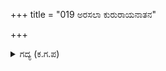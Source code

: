 +++
title = "019 ಅರಸಲಾ ಕುರುರಾಯನಾತನ"

+++

<details><summary>ಗದ್ಯ (ಕ.ಗ.ಪ) </summary>

19. "ಬಂದಿರುವವನು ಕೌರವರಾಯನಲ್ಲವೆ ? ಅವನು ಗೋಶಾಲೆ ಗೋವುಗಳ ವಿಸ್ತರಣೆಗಾಗಿ ಬಂದದ್ದಲ್ಲವೆ ? ಅವನೇ ಸಾರ್ವಭೌಮನಾಗಿರುವಾಗ ಆಡಳಿತ ಅವನದ್ದಲ್ಲವೆ ? ಮನೋರಂಜನೆಗಾಗಿ ಸ್ತ್ರೀಯರು ಈ ಪರಿಸರಕ್ಕೆ  ಬಂದರೆ ನೀವೇಕೆ ಸಿಡುಕುತ್ತೀರಿ ? ಅವರು ನಮ್ಮವರೇ ತಾನೇ ?" ಎಂದು ಧರ್ಮರಾಯನು ಕೇಳಿದನು.
</details>
